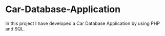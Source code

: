 # Car-Database-Application

In this project I have developed a Car Database Application by using PHP and SQL.
